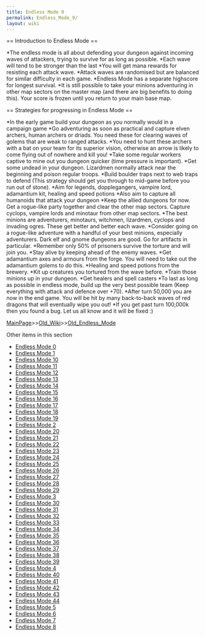 ```yaml
---
title: Endless Mode 9
permalink: Endless_Mode_9/
layout: wiki
---
```

== Introduction to Endless Mode ==

*The endless mode is all about defending your dungeon against incoming waves of attackers, trying to survive for as long as possible.
*Each wave will tend to be stronger than the last
*You will get mana rewards for resisting each attack wave.
*Attack waves are randomised but are balanced for similar difficulty in each game.
*Endless Mode has a separate highscore for longest survival.
*It is still possible to take your minions adventuring in other map sectors on the master map (and there are big benefits to doing this). Your score is frozen until you return to your main base map.

== Strategies for progressing in Endless Mode ==

*In the early game build your dungeon as you normally would in a campaign game
*Go adventuring as soon as practical and capture elven archers, human archers or driads. You need these for clearing waves of golems that are weak to ranged attacks.
*You need to hunt these archers with a bat on your team for its superior vision, otherwise an arrow is likely to come flying out of nowhere and kill you!
*Take some regular workers captive to mine out you dungeon quicker (time pressure is important).
*Get some undead in your dungeon. Lizardmen normally attack near the beginning and poison regular troops.
*Build boulder traps next to web traps to defend (This strategy should get you through to mid-game before you run out of stone).
*Aim for legends, dopplegangers, vampire lord, adamantium kit, healing and speed potions
*Also aim to capture all humanoids that attack your dungeon
*Keep the allied dungeons for now. Get a rogue-like party together and clear the other map sectors. Capture cyclops, vampire lords and minotaur from other map sectors.
*The best minions are adventurers, minotaurs, witchmen, lizardmen, cyclops and invading ogres. These get better and better each wave.
*Consider going on a rogue-like adventure with a handful of your best minions, especially adventurers. Dark elf and gnome dungeons are good. Go for artifacts in particular.
*Remember only 50% of prisoners survive the torture and will join you.
*Stay alive by keeping ahead of the enemy waves.
*Get adamantium axes and armours from the forge. You will need to take out the adamantium golems to do this.
*Healing and speed potions from the brewery.
*Kit up creatures you tortured from the wave before.
*Train those minions up in your dungeon.
*Get healers and spell casters
*To last as long as possible in endless mode, build up the very best possible team (Keep everything with attack and defence over +70).
*After turn 50,000 you are now in the end game. You will be hit by many back-to-back waves of red dragons that will eventually wipe you out!
*If you get past turn 100,000k then you found a bug. Let us all know and it will be fixed :)

[MainPage](/keeperrl_wiki/ "wikilink")>>[Old_Wiki](/keeperrl_wiki/Old_Wiki "wikilink")>>[Old_Endless_Mode](/keeperrl_wiki/Old_Endless_Mode "wikilink")

Other items in this section
-    [Endless Mode 0](/keeperrl_wiki/Endless_Mode_0 "wikilink")
-    [Endless Mode 1](/keeperrl_wiki/Endless_Mode_1 "wikilink")
-    [Endless Mode 10](/keeperrl_wiki/Endless_Mode_10 "wikilink")
-    [Endless Mode 11](/keeperrl_wiki/Endless_Mode_11 "wikilink")
-    [Endless Mode 12](/keeperrl_wiki/Endless_Mode_12 "wikilink")
-    [Endless Mode 13](/keeperrl_wiki/Endless_Mode_13 "wikilink")
-    [Endless Mode 14](/keeperrl_wiki/Endless_Mode_14 "wikilink")
-    [Endless Mode 15](/keeperrl_wiki/Endless_Mode_15 "wikilink")
-    [Endless Mode 16](/keeperrl_wiki/Endless_Mode_16 "wikilink")
-    [Endless Mode 17](/keeperrl_wiki/Endless_Mode_17 "wikilink")
-    [Endless Mode 18](/keeperrl_wiki/Endless_Mode_18 "wikilink")
-    [Endless Mode 19](/keeperrl_wiki/Endless_Mode_19 "wikilink")
-    [Endless Mode 2](/keeperrl_wiki/Endless_Mode_2 "wikilink")
-    [Endless Mode 20](/keeperrl_wiki/Endless_Mode_20 "wikilink")
-    [Endless Mode 21](/keeperrl_wiki/Endless_Mode_21 "wikilink")
-    [Endless Mode 22](/keeperrl_wiki/Endless_Mode_22 "wikilink")
-    [Endless Mode 23](/keeperrl_wiki/Endless_Mode_23 "wikilink")
-    [Endless Mode 24](/keeperrl_wiki/Endless_Mode_24 "wikilink")
-    [Endless Mode 25](/keeperrl_wiki/Endless_Mode_25 "wikilink")
-    [Endless Mode 26](/keeperrl_wiki/Endless_Mode_26 "wikilink")
-    [Endless Mode 27](/keeperrl_wiki/Endless_Mode_27 "wikilink")
-    [Endless Mode 28](/keeperrl_wiki/Endless_Mode_28 "wikilink")
-    [Endless Mode 29](/keeperrl_wiki/Endless_Mode_29 "wikilink")
-    [Endless Mode 3](/keeperrl_wiki/Endless_Mode_3 "wikilink")
-    [Endless Mode 30](/keeperrl_wiki/Endless_Mode_30 "wikilink")
-    [Endless Mode 31](/keeperrl_wiki/Endless_Mode_31 "wikilink")
-    [Endless Mode 32](/keeperrl_wiki/Endless_Mode_32 "wikilink")
-    [Endless Mode 33](/keeperrl_wiki/Endless_Mode_33 "wikilink")
-    [Endless Mode 34](/keeperrl_wiki/Endless_Mode_34 "wikilink")
-    [Endless Mode 35](/keeperrl_wiki/Endless_Mode_35 "wikilink")
-    [Endless Mode 36](/keeperrl_wiki/Endless_Mode_36 "wikilink")
-    [Endless Mode 37](/keeperrl_wiki/Endless_Mode_37 "wikilink")
-    [Endless Mode 38](/keeperrl_wiki/Endless_Mode_38 "wikilink")
-    [Endless Mode 39](/keeperrl_wiki/Endless_Mode_39 "wikilink")
-    [Endless Mode 4](/keeperrl_wiki/Endless_Mode_4 "wikilink")
-    [Endless Mode 40](/keeperrl_wiki/Endless_Mode_40 "wikilink")
-    [Endless Mode 41](/keeperrl_wiki/Endless_Mode_41 "wikilink")
-    [Endless Mode 42](/keeperrl_wiki/Endless_Mode_42 "wikilink")
-    [Endless Mode 43](/keeperrl_wiki/Endless_Mode_43 "wikilink")
-    [Endless Mode 44](/keeperrl_wiki/Endless_Mode_44 "wikilink")
-    [Endless Mode 5](/keeperrl_wiki/Endless_Mode_5 "wikilink")
-    [Endless Mode 6](/keeperrl_wiki/Endless_Mode_6 "wikilink")
-    [Endless Mode 7](/keeperrl_wiki/Endless_Mode_7 "wikilink")
-    [Endless Mode 8](/keeperrl_wiki/Endless_Mode_8 "wikilink")
